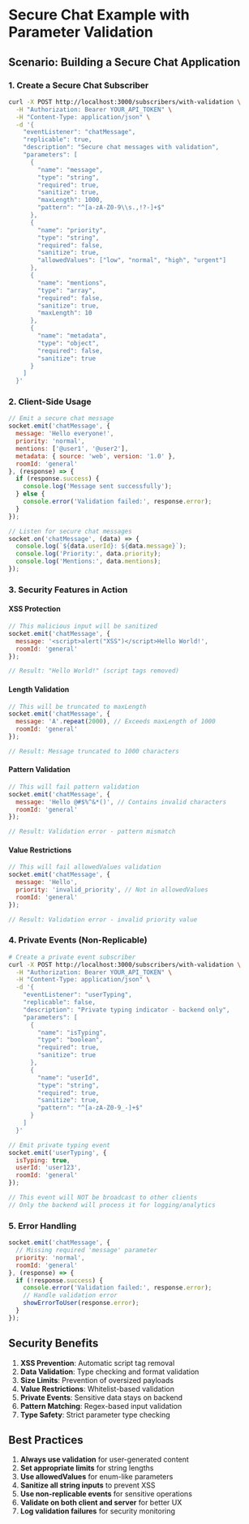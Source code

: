 # Secure Chat Example with Parameter Validation

## Scenario: Building a Secure Chat Application

### 1. Create a Secure Chat Subscriber

```bash
curl -X POST http://localhost:3000/subscribers/with-validation \
  -H "Authorization: Bearer YOUR_API_TOKEN" \
  -H "Content-Type: application/json" \
  -d '{
    "eventListener": "chatMessage",
    "replicable": true,
    "description": "Secure chat messages with validation",
    "parameters": [
      {
        "name": "message",
        "type": "string",
        "required": true,
        "sanitize": true,
        "maxLength": 1000,
        "pattern": "^[a-zA-Z0-9\\s.,!?-]+$"
      },
      {
        "name": "priority",
        "type": "string",
        "required": false,
        "sanitize": true,
        "allowedValues": ["low", "normal", "high", "urgent"]
      },
      {
        "name": "mentions",
        "type": "array",
        "required": false,
        "sanitize": true,
        "maxLength": 10
      },
      {
        "name": "metadata",
        "type": "object",
        "required": false,
        "sanitize": true
      }
    ]
  }'
```

### 2. Client-Side Usage

```javascript
// Emit a secure chat message
socket.emit('chatMessage', {
  message: 'Hello everyone!',
  priority: 'normal',
  mentions: ['@user1', '@user2'],
  metadata: { source: 'web', version: '1.0' },
  roomId: 'general'
}, (response) => {
  if (response.success) {
    console.log('Message sent successfully');
  } else {
    console.error('Validation failed:', response.error);
  }
});

// Listen for secure chat messages
socket.on('chatMessage', (data) => {
  console.log(`${data.userId}: ${data.message}`);
  console.log('Priority:', data.priority);
  console.log('Mentions:', data.mentions);
});
```

### 3. Security Features in Action

#### XSS Protection
```javascript
// This malicious input will be sanitized
socket.emit('chatMessage', {
  message: '<script>alert("XSS")</script>Hello World!',
  roomId: 'general'
});

// Result: "Hello World!" (script tags removed)
```

#### Length Validation
```javascript
// This will be truncated to maxLength
socket.emit('chatMessage', {
  message: 'A'.repeat(2000), // Exceeds maxLength of 1000
  roomId: 'general'
});

// Result: Message truncated to 1000 characters
```

#### Pattern Validation
```javascript
// This will fail pattern validation
socket.emit('chatMessage', {
  message: 'Hello @#$%^&*()', // Contains invalid characters
  roomId: 'general'
});

// Result: Validation error - pattern mismatch
```

#### Value Restrictions
```javascript
// This will fail allowedValues validation
socket.emit('chatMessage', {
  message: 'Hello',
  priority: 'invalid_priority', // Not in allowedValues
  roomId: 'general'
});

// Result: Validation error - invalid priority value
```

### 4. Private Events (Non-Replicable)

```bash
# Create a private event subscriber
curl -X POST http://localhost:3000/subscribers/with-validation \
  -H "Authorization: Bearer YOUR_API_TOKEN" \
  -H "Content-Type: application/json" \
  -d '{
    "eventListener": "userTyping",
    "replicable": false,
    "description": "Private typing indicator - backend only",
    "parameters": [
      {
        "name": "isTyping",
        "type": "boolean",
        "required": true,
        "sanitize": true
      },
      {
        "name": "userId",
        "type": "string",
        "required": true,
        "sanitize": true,
        "pattern": "^[a-zA-Z0-9_-]+$"
      }
    ]
  }'
```

```javascript
// Emit private typing event
socket.emit('userTyping', {
  isTyping: true,
  userId: 'user123',
  roomId: 'general'
});

// This event will NOT be broadcast to other clients
// Only the backend will process it for logging/analytics
```

### 5. Error Handling

```javascript
socket.emit('chatMessage', {
  // Missing required 'message' parameter
  priority: 'normal',
  roomId: 'general'
}, (response) => {
  if (!response.success) {
    console.error('Validation failed:', response.error);
    // Handle validation error
    showErrorToUser(response.error);
  }
});
```

## Security Benefits

1. **XSS Prevention**: Automatic script tag removal
2. **Data Validation**: Type checking and format validation
3. **Size Limits**: Prevention of oversized payloads
4. **Value Restrictions**: Whitelist-based validation
5. **Private Events**: Sensitive data stays on backend
6. **Pattern Matching**: Regex-based input validation
7. **Type Safety**: Strict parameter type checking

## Best Practices

1. **Always use validation** for user-generated content
2. **Set appropriate limits** for string lengths
3. **Use allowedValues** for enum-like parameters
4. **Sanitize all string inputs** to prevent XSS
5. **Use non-replicable events** for sensitive operations
6. **Validate on both client and server** for better UX
7. **Log validation failures** for security monitoring
